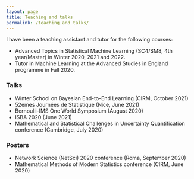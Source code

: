 ```yaml
---
layout: page
title: Teaching and talks
permalink: /teaching and talks/
---
```


I have been a teaching assistant and tutor for the following courses:
 
 - Advanced Topics in Statistical Machine Learning (SC4/SM8, 4th year/Master) in Winter 2020, 2021 and 2022.
 - Tutor in Machine Learning at the Advanced Studies in England programme in Fall 2020.

### Talks

- Winter School on Bayesian End-to-End Learning (CIRM, October 2021)
- 52emes Journées de Statistique (Nice, June 2021)
- Bernoulli-IMS One World Symposium (August 2020)
- ISBA 2020 (June 2021)
- Mathematical and Statistical Challenges in Uncertainty Quantification conference (Cambridge, July 2020)

### Posters

- Network Science (NetSci) 2020 conference (Roma, September 2020)
- Mathematical Methods of Modern Statistics conference (CIRM, June 2020)
